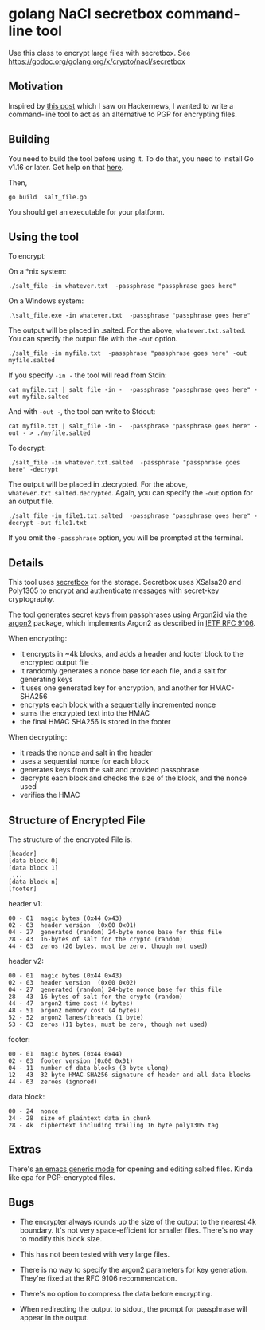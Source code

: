 # golang NaCl secretbox command-line tool

Use this class to encrypt large files with secretbox.
See https://godoc.org/golang.org/x/crypto/nacl/secretbox

## Motivation

Inspired by [this post](https://blog.gtank.cc/modern-alternatives-to-pgp/) which
I saw on Hackernews, I wanted to write a command-line tool to act as an
alternative to PGP for encrypting files.

## Building

You need to build the tool before using it. To do that, you need to install Go v1.16 or later. Get help on that [here](https://go.dev/doc/install).

Then,

```
go build  salt_file.go

```

You should get an executable for your platform.

## Using the tool

To encrypt:

On a *nix system:
```
./salt_file -in whatever.txt  -passphrase "passphrase goes here"

```

On a Windows system:
```
.\salt_file.exe -in whatever.txt  -passphrase "passphrase goes here"

```

The output will be placed in <filename>.salted.  For the above,
`whatever.txt.salted`. You can specify the output file with the `-out` option.

```
./salt_file -in myfile.txt  -passphrase "passphrase goes here" -out myfile.salted

```

If you specify `-in -` the tool will read from Stdin:

```
cat myfile.txt | salt_file -in -  -passphrase "passphrase goes here" -out myfile.salted

```

And with `-out -`, the tool can write to Stdout:

```
cat myfile.txt | salt_file -in -  -passphrase "passphrase goes here" -out - > ./myfile.salted

```


To decrypt:

```
./salt_file -in whatever.txt.salted  -passphrase "passphrase goes here" -decrypt

```

The output will be placed in <filename>.decrypted.  For the above,
`whatever.txt.salted.decrypted`. Again, you can specify the `-out` option for an
output file.

```
./salt_file -in file1.txt.salted  -passphrase "passphrase goes here" -decrypt -out file1.txt

```

If you omit the `-passphrase`  option, you will be prompted at the terminal.


## Details

This tool uses [secretbox](https://pkg.go.dev/golang.org/x/crypto/nacl/secretbox) for the storage. Secretbox uses XSalsa20 and Poly1305 to encrypt and authenticate messages with secret-key cryptography.

The tool generates secret keys from passphrases using Argon2id via the [argon2](https://pkg.go.dev/golang.org/x/crypto/argon2#pkg-overview) package, which implements Argon2 as described in [IETF RFC 9106](https://datatracker.ietf.org/doc/html/rfc9106).

When encrypting:

* It encrypts in ~4k blocks, and adds a header and footer block to the encrypted output file .
* It randomly generates a nonce base for each file, and a salt for generating keys
* it uses one generated key for encryption, and another for HMAC-SHA256
* encrypts each block with a sequentially incremented nonce
* sums the encrypted text into the HMAC
* the final HMAC SHA256 is stored in the footer

When decrypting:

* it reads the nonce and salt in the header
* uses a sequential nonce for each block
* generates keys from the salt and provided passphrase
* decrypts each block and checks the size of the block, and the nonce used
* verifies the HMAC

## Structure of Encrypted File

The structure of the encrypted File is:

    [header]
    [data block 0]
    [data block 1]
     ...
    [data block n]
    [footer]

header v1:

    00 - 01  magic bytes (0x44 0x43)
    02 - 03  header version  (0x00 0x01)
    04 - 27  generated (random) 24-byte nonce base for this file
    28 - 43  16-bytes of salt for the crypto (random)
    44 - 63  zeros (20 bytes, must be zero, though not used)

header v2:

    00 - 01  magic bytes (0x44 0x43)
    02 - 03  header version  (0x00 0x02)
    04 - 27  generated (random) 24-byte nonce base for this file
    28 - 43  16-bytes of salt for the crypto (random)
    44 - 47  argon2 time cost (4 bytes)
    48 - 51  argon2 memory cost (4 bytes)
    52 - 52  argon2 lanes/threads (1 byte)
    53 - 63  zeros (11 bytes, must be zero, though not used)

footer:

    00 - 01  magic bytes (0x44 0x44)
    02 - 03  footer version (0x00 0x01)
    04 - 11  number of data blocks (8 byte ulong)
    12 - 43  32 byte HMAC-SHA256 signature of header and all data blocks
    44 - 63  zeroes (ignored)

data block:

    00 - 24  nonce
    24 - 28  size of plaintext data in chunk
    28 - 4k  ciphertext including trailing 16 byte poly1305 tag


## Extras

There's [an emacs generic mode](./salted.el) for opening and editing salted files.
Kinda like epa for PGP-encrypted files.

## Bugs

* The encrypter always rounds up the size of the output to the nearest 4k
  boundary. It's not very space-efficient for smaller files. There's no way
  to modify this block size.

* This has not been tested with very large files.

* There is no way to specify the argon2 parameters for key generation. They're fixed at
  the RFC 9106 recommendation.

* There's no option to compress the data before encrypting.

* When redirecting the output to stdout, the prompt for passphrase will appear in the output.
